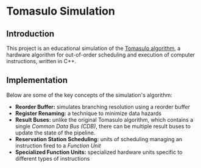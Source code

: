 # Tomasulo Simulation

## Introduction
This project is an educational simulation of the [Tomasulo algorithm](https://en.wikipedia.org/wiki/Tomasulo_algorithm), a hardware algorithm for out-of-order scheduling and execution of computer instructions, written in C++.

## Implementation

Below are some of the key concepts of the simulation's algorithm:

* **Reorder Buffer:** simulates branching resolution using a reorder buffer
* **Register Renaming:** a technique to minimize data hazards
* **Result Buses:** unlike the original Tomasulo algorithm, which contains a single *Common Data Bus (CDB)*, there can be multiple result buses to update the state of the pipeline.
* **Reservation Station Scheduling:** units of scheduling managing an instruction fired to a *Function Unit*
* **Specialized Function Units:** specialized hardware units specific to different types of instructions
